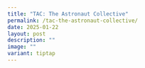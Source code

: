 ```yaml
---
title: "TAC: The Astronaut Collective"
permalink: /tac-the-astronaut-collective/
date: 2025-01-22
layout: post
description: ""
image: ""
variant: tiptap
---
```

